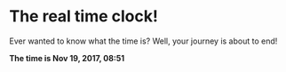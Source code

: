 # The real time clock!

Ever wanted to know what the time is? Well, your journey is about to end!

**The time is Nov 19, 2017, 08:51**